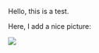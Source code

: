 Hello, this is a test.

Here, I add a nice picture:

![](https://files.mude.citg.tudelft.nl/small-cute-duckling-outdoors-free-photo.jpg)
